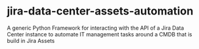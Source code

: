 # jira-data-center-assets-automation
A generic Python Framework for interacting with the API of a Jira Data Center instance to automate IT management tasks around a CMDB that is build in Jira Assets
